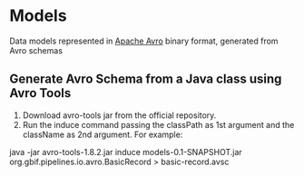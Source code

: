 # Models

Data models represented in [Apache Avro](https://avro.apache.org/docs/current/) binary format, generated from Avro schemas

## Generate Avro Schema from a Java class using Avro Tools

1. Download avro-tools jar from the official repository.
2. Run the induce command passing the classPath as 1st argument and the className as 2nd argument. For example:

java -jar avro-tools-1.8.2.jar induce models-0.1-SNAPSHOT.jar org.gbif.pipelines.io.avro.BasicRecord > basic-record.avsc
